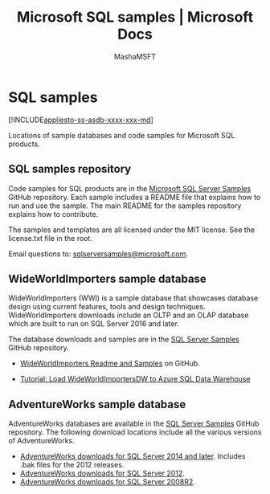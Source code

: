 ﻿---
title: "Microsoft SQL samples | Microsoft Docs"
description: Documentation for sample databases and links to samples for Microsoft SQL products.
ms.date: "04/04/2018"
ms.reviewer: ""
ms.suite: "sql"
ms.tgt_pltfrm: ""
ms.prod: sql
ms.prod_service: sql
ms.technology: samples
ms.topic: conceptual
author: MashaMSFT
ms.author: mathoma
manager: craigg
robots: noindex,nofollow
---
# SQL samples

[!INCLUDE[appliesto-ss-asdb-xxxx-xxx-md](../includes/appliesto-ss-asdb-asdw-pdw-md.md)]

Locations of sample databases and code samples for Microsoft SQL products.

## SQL samples repository

Code samples for SQL products are in the [Microsoft SQL Server Samples](https://github.com/microsoft/sql-server-samples) GitHub repository. Each sample includes a README file that explains how to run and use the sample. The main README for the samples repository explains how to contribute. 

The samples and templates are all licensed under the MIT license. See the license.txt file in the root.

Email questions to: sqlserversamples@microsoft.com.


## WideWorldImporters sample database

WideWorldImporters (WWI) is a sample database that showcases database design using current features, tools and design techniques. WideWorldImporters downloads include an OLTP and an OLAP database which are built to run on SQL Server 2016 and later. 

The database downloads and samples are in the [SQL Server Samples](https://github.com/Microsoft/sql-server-samples) GitHub repository.


- [WideWorldImporters Readme and Samples](https://github.com/Microsoft/sql-server-samples/tree/master/samples/databases/wide-world-importers) on GitHub.

- [Tutorial: Load WideWorldImportersDW to Azure SQL Data Warehouse](/azure/sql-data-warehouse/load-data-wideworldimportersdw)


## AdventureWorks sample database

AdventureWorks databases are available in the [SQL Server Samples](https://github.com/Microsoft/sql-server-samples) GitHub repository.  The following download locations include all the various versions of AdventureWorks.

- [AdventureWorks downloads for SQL Server 2014 and later](https://github.com/Microsoft/sql-server-samples/releases/tag/adventureworks). Includes .bak files for the 2012 releases.
- [AdventureWorks downloads for SQL Server 2012](https://github.com/Microsoft/sql-server-samples/releases/tag/adventureworks2012).
- [AdventureWorks downloads for SQL Server 2008R2](https://github.com/Microsoft/sql-server-samples/releases/tag/adventureworks2008r2).
